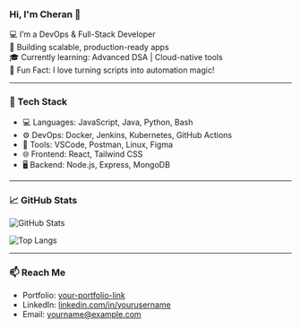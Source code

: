 ### Hi, I'm Cheran 👋

💻 I’m a DevOps & Full-Stack Developer  
🚀 Building scalable, production-ready apps  
🎓 Currently learning: Advanced DSA | Cloud-native tools  
🌱 Fun Fact: I love turning scripts into automation magic!

---

### 🚀 Tech Stack
- 💻 Languages: JavaScript, Java, Python, Bash
- ⚙️ DevOps: Docker, Jenkins, Kubernetes, GitHub Actions
- 🧰 Tools: VSCode, Postman, Linux, Figma
- 🌐 Frontend: React, Tailwind CSS
- 🖥 Backend: Node.js, Express, MongoDB

---

### 📈 GitHub Stats
![GitHub Stats](https://github-readme-stats.vercel.app/api?username=aj1seven&show_icons=true&theme=radical)

![Top Langs](https://github-readme-stats.vercel.app/api/top-langs/?username=aj1seven&layout=compact&theme=radical)

---

### 📫 Reach Me
- Portfolio: [your-portfolio-link](https://yourportfolio.com)
- LinkedIn: [linkedin.com/in/yourusername](https://linkedin.com/in/yourusername)
- Email: yourname@example.com
